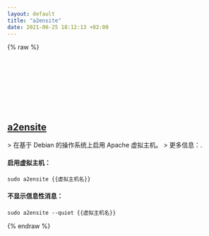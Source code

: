 ```yaml
---
layout: default
title: "a2ensite"
date: 2021-06-25 18:12:13 +02:00
---
```

{% raw %}
<h2 id="a2ensite">
  <a href="/zh/linux/a2ensite.html">a2ensite</a> <a href="#a2ensite"><svg class="icon">
    <use href="/assets/images/unicode_sprite.svg#link" />
  </svg></a>
</h2>
> 在基于 Debian 的操作系统上启用 Apache 虚拟主机。
> 更多信息：<https://manpages.debian.org/latest/apache2/a2ensite.8.html>.

#### 启用虚拟主机：
```shell
sudo a2ensite {{虚拟主机名}}
```
#### 不显示信息性消息：
```shell
sudo a2ensite --quiet {{虚拟主机名}}
```
{% endraw %}